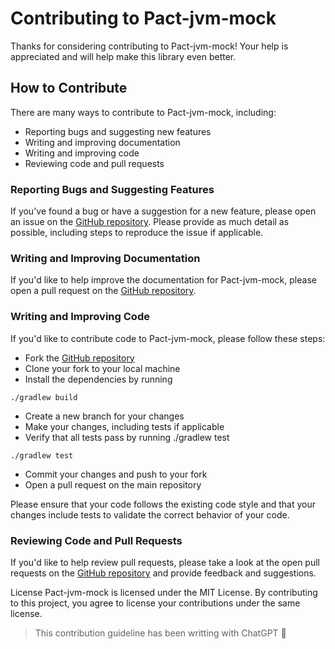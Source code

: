 # Contributing to Pact-jvm-mock

Thanks for considering contributing to Pact-jvm-mock! Your help is appreciated and will help make this library even
better.

## How to Contribute

There are many ways to contribute to Pact-jvm-mock, including:

- Reporting bugs and suggesting new features
- Writing and improving documentation
- Writing and improving code
- Reviewing code and pull requests

### Reporting Bugs and Suggesting Features

If you've found a bug or have a suggestion for a new feature, please open an issue on
the [GitHub repository](https://github.com/ludorival/pact-jvm-mock). Please provide as much detail as possible,
including steps to reproduce the issue if applicable.

### Writing and Improving Documentation

If you'd like to help improve the documentation for Pact-jvm-mock, please open a pull request on
the [GitHub repository](https://github.com/ludorival/pact-jvm-mock).

### Writing and Improving Code

If you'd like to contribute code to Pact-jvm-mock, please follow these steps:

- Fork the [GitHub repository](https://github.com/ludorival/pact-jvm-mock)
- Clone your fork to your local machine
- Install the dependencies by running

```
./gradlew build
```

- Create a new branch for your changes
- Make your changes, including tests if applicable
- Verify that all tests pass by running ./gradlew test

```
./gradlew test
```

- Commit your changes and push to your fork
- Open a pull request on the main repository

Please ensure that your code follows the existing code style and that your changes include tests to validate the correct
behavior of your code.

### Reviewing Code and Pull Requests

If you'd like to help review pull requests, please take a look at the open pull requests on
the [GitHub repository](https://github.com/ludorival/pact-jvm-mock) and provide feedback and suggestions.

License
Pact-jvm-mock is licensed under the MIT License. By contributing to this project, you agree to license your
contributions under the same license.

> This contribution guideline has been writting with ChatGPT 🙈
